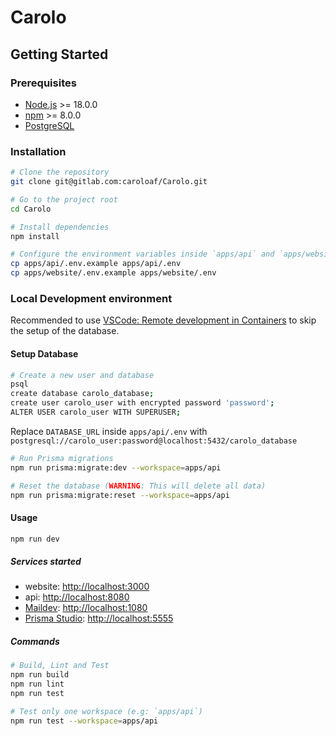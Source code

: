 # Carolo

## Getting Started

### Prerequisites

- [Node.js](https://nodejs.org/) >= 18.0.0
- [npm](https://www.npmjs.com/) >= 8.0.0
- [PostgreSQL](https://www.postgresql.org/)

### Installation

```sh
# Clone the repository
git clone git@gitlab.com:caroloaf/Carolo.git

# Go to the project root
cd Carolo

# Install dependencies
npm install

# Configure the environment variables inside `apps/api` and `apps/website`
cp apps/api/.env.example apps/api/.env
cp apps/website/.env.example apps/website/.env
```

### Local Development environment

Recommended to use [VSCode: Remote development in Containers](https://code.visualstudio.com/docs/remote/containers-tutorial) to skip the setup of the database.

#### Setup Database

```sh
# Create a new user and database
psql
create database carolo_database;
create user carolo_user with encrypted password 'password';
ALTER USER carolo_user WITH SUPERUSER;
```

Replace `DATABASE_URL` inside `apps/api/.env` with `postgresql://carolo_user:password@localhost:5432/carolo_database`

```sh
# Run Prisma migrations
npm run prisma:migrate:dev --workspace=apps/api

# Reset the database (WARNING: This will delete all data)
npm run prisma:migrate:reset --workspace=apps/api
```

#### Usage

```sh
npm run dev
```

##### Services started

- website: <http://localhost:3000>
- api: <http://localhost:8080>
- [Maildev](https://maildev.github.io/maildev/): <http://localhost:1080>
- [Prisma Studio](https://www.prisma.io/studio): <http://localhost:5555>

##### Commands

```sh
# Build, Lint and Test
npm run build
npm run lint
npm run test

# Test only one workspace (e.g: `apps/api`)
npm run test --workspace=apps/api
```
